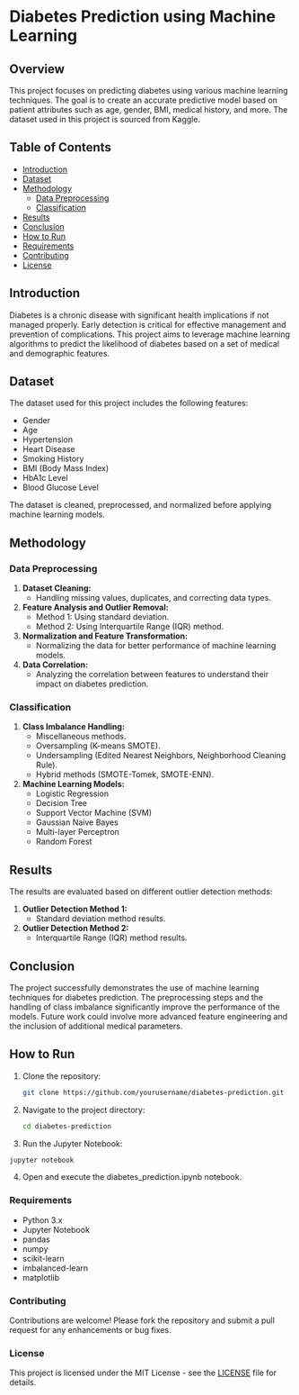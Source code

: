 # Diabetes Prediction using Machine Learning

## Overview
This project focuses on predicting diabetes using various machine learning techniques. The goal is to create an accurate predictive model based on patient attributes such as age, gender, BMI, medical history, and more. The dataset used in this project is sourced from Kaggle.

## Table of Contents
- [Introduction](#introduction)
- [Dataset](#dataset)
- [Methodology](#methodology)
  - [Data Preprocessing](#data-preprocessing)
  - [Classification](#classification)
- [Results](#results)
- [Conclusion](#conclusion)
- [How to Run](#how-to-run)
- [Requirements](#requirements)
- [Contributing](#contributing)
- [License](#license)

## Introduction
Diabetes is a chronic disease with significant health implications if not managed properly. Early detection is critical for effective management and prevention of complications. This project aims to leverage machine learning algorithms to predict the likelihood of diabetes based on a set of medical and demographic features.

## Dataset
The dataset used for this project includes the following features:
- Gender
- Age
- Hypertension
- Heart Disease
- Smoking History
- BMI (Body Mass Index)
- HbA1c Level
- Blood Glucose Level

The dataset is cleaned, preprocessed, and normalized before applying machine learning models.

## Methodology

### Data Preprocessing
1. **Dataset Cleaning:**
   - Handling missing values, duplicates, and correcting data types.
2. **Feature Analysis and Outlier Removal:**
   - Method 1: Using standard deviation.
   - Method 2: Using Interquartile Range (IQR) method.
3. **Normalization and Feature Transformation:**
   - Normalizing the data for better performance of machine learning models.
4. **Data Correlation:**
   - Analyzing the correlation between features to understand their impact on diabetes prediction.

### Classification
1. **Class Imbalance Handling:**
   - Miscellaneous methods.
   - Oversampling (K-means SMOTE).
   - Undersampling (Edited Nearest Neighbors, Neighborhood Cleaning Rule).
   - Hybrid methods (SMOTE-Tomek, SMOTE-ENN).
2. **Machine Learning Models:**
   - Logistic Regression
   - Decision Tree
   - Support Vector Machine (SVM)
   - Gaussian Naive Bayes
   - Multi-layer Perceptron
   - Random Forest

## Results
The results are evaluated based on different outlier detection methods:
1. **Outlier Detection Method 1:**
   - Standard deviation method results.
2. **Outlier Detection Method 2:**
   - Interquartile Range (IQR) method results.

## Conclusion
The project successfully demonstrates the use of machine learning techniques for diabetes prediction. The preprocessing steps and the handling of class imbalance significantly improve the performance of the models. Future work could involve more advanced feature engineering and the inclusion of additional medical parameters.

## How to Run
1. Clone the repository:
   ```bash
   git clone https://github.com/yourusername/diabetes-prediction.git
   ```
2. Navigate to the project directory:
   ```bash
   cd diabetes-prediction
   ```
 3. Run the Jupyter Notebook:
   ```bash
   jupyter notebook
   ```
4. Open and execute the diabetes_prediction.ipynb notebook.

### Requirements
- Python 3.x
- Jupyter Notebook
- pandas
- numpy
- scikit-learn
- imbalanced-learn
- matplotlib

### Contributing
Contributions are welcome! Please fork the repository and submit a pull request for any enhancements or bug fixes.

### License
This project is licensed under the MIT License - see the [LICENSE](LICENSE) file for details.
